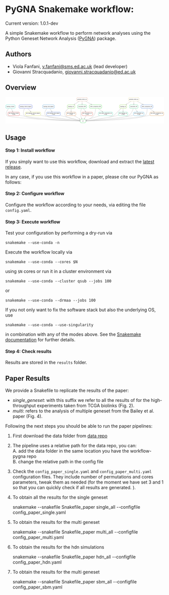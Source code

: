 # PyGNA Snakemake workflow:

Current version:  1.0.1-dev

A simple Snakemake workflow to perform network analyses using the Python Geneset Network Analysis ([PyGNA](https://github.com/stracquadaniolab/pygna)) package.

## Authors

* Viola Fanfani, v.fanfani@sms.ed.ac.uk (lead developer)
* Giovanni Stracquadanio, giovanni.stracquadanio@ed.ac.uk

## Overview

![dag.png](dag.png)

## Usage

#### Step 1: Install workflow

If you simply want to use this workflow, download and extract the [latest release](https://github.com/stracquadaniolab/workflow-pygna/releases).

In any case, if you use this workflow in a paper, please cite our PyGNA as follows:


#### Step 2: Configure workflow

Configure the workflow according to your needs, via editing the file `config.yaml`.

#### Step 3: Execute workflow

Test your configuration by performing a dry-run via

    snakemake --use-conda -n

Execute the workflow locally via

    snakemake --use-conda --cores $N

using `$N` cores or run it in a cluster environment via

    snakemake --use-conda --cluster qsub --jobs 100

or

    snakemake --use-conda --drmaa --jobs 100

If you not only want to fix the software stack but also the underlying OS, use

    snakemake --use-conda --use-singularity

in combination with any of the modes above.
See the [Snakemake documentation](https://snakemake.readthedocs.io/en/stablve/executable.html) for further details.

#### Step 4: Check results

Results are stored in the `results` folder. 


## Paper Results

We provide a Snakefile to replicate the results of the paper:  

- *single_geneset*: with this suffix we refer to all the results of for the high-throughput experiments taken from TCGA biolinks (Fig. 2).    
- *multi*: refers to the analysis of multiple geneset from the Bailey et al. paper (Fig. 4).

Following the next steps you should be able to run the paper pipelines:

1. First download the data folder from [data repo](https://add_our_data)   

2. The pipeline uses a relative path for the data repo, you can:  
    A. add the data folder in the same location you have the workflow-pygna repo  
    B. change the relative path in the config file  

3. Check the `config_paper_single.yaml` and `config_paper_multi.yaml` configuration files. They include number of permutations and cores parameters, tweak them as needed (for the moment we have set 3 and 1
so that you can quickly check if all results are generated. ).

4. To obtain all the results for the single geneset

    snakemake --snakefile Snakefile_paper single_all --configfile config_paper_single.yaml

5. To obtain the results for the multi geneset  

    snakemake --snakefile Snakefile_paper multi_all --configfile config_paper_multi.yaml

6. To obtain the results for the hdn simulations  

    snakemake --snakefile Snakefile_paper hdn_all --configfile config_paper_hdn.yaml

7. To obtain the results for the multi geneset  

    snakemake --snakefile Snakefile_paper sbm_all --configfile config_paper_sbm.yaml